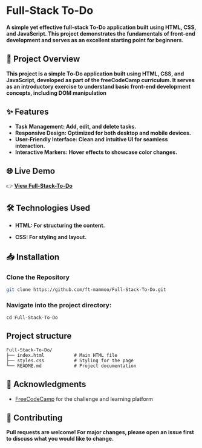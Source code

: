 
# Full-Stack To-Do

**A simple yet effective full-stack To-Do application built using HTML, CSS, and JavaScript. This project demonstrates the fundamentals of front-end development and serves as an excellent starting point for beginners.**
## 📌 Project Overview

**This project is a simple To-Do application built using HTML, CSS, and JavaScript, developed as part of the freeCodeCamp curriculum. It serves as an introductory exercise to understand basic front-end development concepts, including DOM manipulation**

## ✨ Features

- ****Task Management:** Add, edit, and delete tasks.**
- ****Responsive Design:** Optimized for both desktop and mobile devices.**
- ****User-Friendly Interface:** Clean and intuitive UI for seamless interaction.**
- ****Interactive Markers:** Hover effects to showcase color changes.**


## 🌐 Live Demo

👉 **[View Full-Stack-To-Do](https://ft-mammoo.github.io/Full-Stack-To-Do/)**
## 🛠️ Technologies Used

- ****HTML:** For structuring the content.**

- ****CSS:** For styling and layout.**

## 📥 Installation

### Clone the Repository

```bash
git clone https://github.com/ft-mammoo/Full-Stack-To-Do.git
```
>>>
### Navigate into the project directory:
```
cd Full-Stack-To-Do
```

## Project structure
```
Full-Stack-To-Do/
├── index.html           # Main HTML file
├── styles.css           # Styling for the page
└── README.md            # Project documentation

```
## 🧾 Acknowledgments

 - [FreeCodeCamp](https://freecodecamp.org) for the challenge and learning platform

## 🤝 Contributing
**Pull requests are welcome! For major changes, please open an issue first to discuss what you would like to change.**

